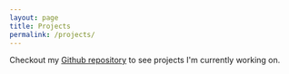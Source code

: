 ```yaml
---
layout: page
title: Projects
permalink: /projects/
---
```



Checkout my [Github repository](https://github.com/jominione) to see projects I'm currently working on.